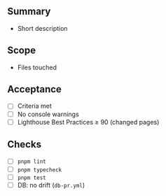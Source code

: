 ## Summary

- Short description

## Scope

- Files touched

## Acceptance

- [ ] Criteria met
- [ ] No console warnings
- [ ] Lighthouse Best Practices ≥ 90 (changed pages)

## Checks

- [ ] `pnpm lint`
- [ ] `pnpm typecheck`
- [ ] `pnpm test`
- [ ] DB: no drift (`db-pr.yml`)
